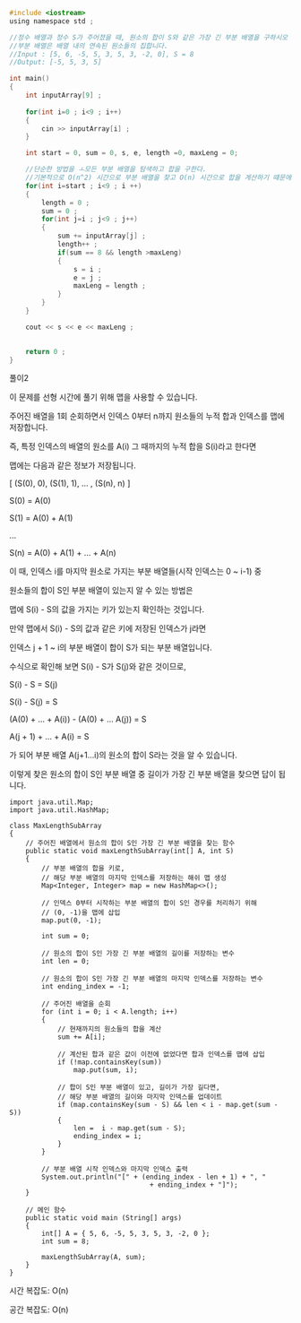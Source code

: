 ```c
#include <iostream>
using namespace std ;

//정수 배열과 정수 S가 주어졌을 때, 원소의 합이 S와 같은 가장 긴 부분 배열을 구하시오
//부분 배열은 배열 내의 연속된 원소들의 집합니다.
//Input : [5, 6, -5, 5, 3, 5, 3, -2, 0], S = 8
//Output: [-5, 5, 3, 5]

int main()
{        
    int inputArray[9] ;
    
    for(int i=0 ; i<9 ; i++)
    {
        cin >> inputArray[i] ;
    }

    int start = 0, sum = 0, s, e, length =0, maxLeng = 0;

    //단순한 방법을 ㅗ모든 부분 배열을 탐색하고 합을 구한다. 
    //기본적으로 O(n^2) 시간으로 부분 배열을 찾고 O(n) 시간으로 합을 계산하기 떄문에 시간 복잡도는 O(n^3)이다. 하지만 부분 배열을 찾으면ㅅ ㅓ동시에 합을 계산할 수 있으므로 O(n^2)시간으로 최적화 할 수 있다.
    for(int i=start ; i<9 ; i ++)
    {
        length = 0 ;
        sum = 0 ;
        for(int j=i ; j<9 ; j++)
        {
            sum += inputArray[j] ;
            length++ ;
            if(sum == 8 && length >maxLeng)
            {
                s = i ;
                e = j ; 
                maxLeng = length ;
            }
        }
    }

    cout << s << e << maxLeng ;

      
    return 0 ;
}


```



풀이2

 

이 문제를 선형 시간에 풀기 위해 맵을 사용할 수 있습니다. 

주어진 배열을 1회 순회하면서 인덱스 0부터 n까지 원소들의 누적 합과 인덱스를 맵에 저장합니다. 

즉, 특정 인덱스의 배열의 원소를 A(i) 그 때까지의 누적 합을 S(i)라고 한다면

맵에는 다음과 같은 정보가 저장됩니다. 

[ (S(0), 0), (S(1), 1), … , (S(n), n) ]

 

S(0) = A(0)

S(1) = A(0) + A(1)

…

S(n) = A(0) + A(1) + … + A(n)

 

이 때, 인덱스 i를 마지막 원소로 가지는 부분 배열들(시작 인덱스는 0 ~ i-1) 중

원소들의 합이 S인 부분 배열이 있는지 알 수 있는 방법은

맵에 S(i) - S의 값을 가지는 키가 있는지 확인하는 것입니다.

 

만약 맵에서 S(i) - S의 값과 같은 키에 저장된 인덱스가 j라면

인덱스 j + 1 ~ i의 부분 배열이 합이 S가 되는 부분 배열입니다.

 

수식으로 확인해 보면 S(i) - S가 S(j)와 같은 것이므로,

 

S(i) - S = S(j)

S(i) - S(j) = S

(A(0) + … + A(i)) - (A(0) + … A(j)) = S

A(j + 1) + … + A(i) = S

가 되어 부분 배열 A(j+1…i)의 원소의 합이 S라는 것을 알 수 있습니다.

 

이렇게 찾은 원소의 합이 S인 부분 배열 중 길이가 가장 긴 부분 배열을 찾으면 답이 됩니다.

 

```
import java.util.Map;
import java.util.HashMap;

class MaxLengthSubArray
{
	// 주어진 배열에서 원소의 합이 S인 가장 긴 부분 배열을 찾는 함수
	public static void maxLengthSubArray(int[] A, int S)
	{
		// 부분 배열의 합을 키로, 
		// 해당 부분 배열의 마지막 인덱스를 저장하는 해쉬 맵 생성 
		Map<Integer, Integer> map = new HashMap<>();

		// 인덱스 0부터 시작하는 부분 배열의 합이 S인 경우를 처리하기 위해
		// (0, -1)을 맵에 삽입
		map.put(0, -1);

		int sum = 0;

		// 원소의 합이 S인 가장 긴 부분 배열의 길이를 저장하는 변수
		int len = 0;

		// 원소의 합이 S인 가장 긴 부분 배열의 마지막 인덱스를 저장하는 변수
		int ending_index = -1;

		// 주어진 배열을 순회
		for (int i = 0; i < A.length; i++)
		{
			// 현재까지의 원소들의 합을 계산
			sum += A[i];

			// 계산된 합과 같은 값이 이전에 없었다면 합과 인덱스를 맵에 삽입
			if (!map.containsKey(sum))
				map.put(sum, i);

			// 합이 S인 부분 배열이 있고, 길이가 가장 길다면,
			// 해당 부분 배열의 길이와 마지막 인덱스를 업데이트
			if (map.containsKey(sum - S) && len < i - map.get(sum - S))
			{
				len =  i - map.get(sum - S);
				ending_index = i;
			}
		}

		// 부분 배열 시작 인덱스와 마지막 인덱스 출력
		System.out.println("[" + (ending_index - len + 1) + ", "
								   + ending_index + "]");
	}

	// 메인 함수
	public static void main (String[] args)
	{
		int[] A = { 5, 6, -5, 5, 3, 5, 3, -2, 0 };
		int sum = 8;

		maxLengthSubArray(A, sum);
	}
}
```

 

시간 복잡도: O(n)

공간 복잡도: O(n)